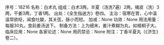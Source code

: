 序号：18216
名称：白术丸
组成：白术3两，半夏（汤洗7遍）2两，橘皮（洗）3两，干姜3两，丁香1两。
出处：《全生指迷方》卷四。
主治：宿寒在胃，心中温温常欲呕，闻食吐酸，其关弦，脉小而短。
加减：None
功效：None
用法用量：每服30丸，食前姜汤送下。
制备方法：上为细末，姜汁煮糊为丸，如梧桐子大。
临床应用：None
各家论述：None
用药禁忌：None
附注：丁香半夏丸（《济生》卷二）。
